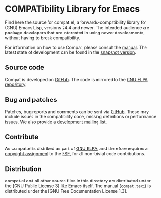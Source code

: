 COMPATibility Library for Emacs
===============================
Find here the source for compat.el, a forwards-compatibility library for (GNU)
Emacs Lisp, versions 24.4 and newer. The intended audience are package
developers that are interested in using newer developments, without having to
break compatibility.

For information on how to use Compat, please consult the [manual]. The latest
state of development can be found in the [snapshot version].

[manual]:
    https://elpa.gnu.org/packages/doc/compat.html
[snapshot version]:
    https://elpa.gnu.org/devel/doc/compat.html


Source code
-----------
Compat is developed on [GitHub]. The code is mirrored to the [GNU ELPA
repository].

[GitHub]:
    https://github.com/emacs-compat/compat
[GNU ELPA repository]:
    https://git.savannah.gnu.org/cgit/emacs/elpa.git/tree/?h=externals/compat


Bug and patches
---------------
Patches, bug reports and comments can be sent via [GitHub]. These may include
issues in the compatibility code, missing definitions or performance issues. We
also provide a [development mailing list].

[development mailing list]:
    https://lists.sr.ht/~pkal/compat-devel


Contribute
----------
As compat.el is distribed as part of [GNU ELPA], and therefore requires a
[copyright assignment] to the [FSF], for all non-trivial code contributions.

[GNU ELPA]:
    http://elpa.gnu.org/packages/compat.html
[copyright assignment]:
    https://www.gnu.org/software/emacs/manual/html_node/emacs/Copyright-Assignment.html
[FSF]:
    https://www.fsf.org/


Distribution
------------
compat.el and all other source files in this directory are distributed under the
[GNU Public License 3] like Emacs itself. The manual (`compat.texi`) is
distributed under the [GNU Free Documentation License 1.3].

[GNU Public License]:
    https://www.gnu.org/licenses/gpl-3.0.en.html
[GNU Free Documentation License]:
    https://www.gnu.org/licenses/fdl-1.3.html
